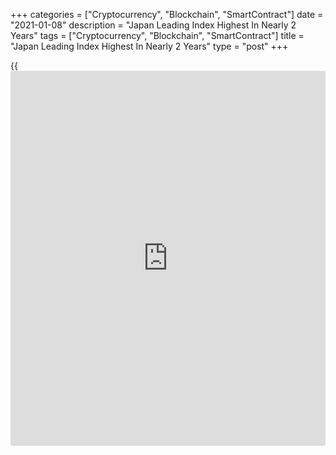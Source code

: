 +++
categories = ["Cryptocurrency", "Blockchain", "SmartContract"]
date = "2021-01-08"
description = "Japan Leading Index Highest In Nearly 2 Years"
tags = ["Cryptocurrency", "Blockchain", "SmartContract"]
title = "Japan Leading Index Highest In Nearly 2 Years"
type = "post"
+++

{{<iframe id="large-banner" src="https://www.bounty.group/#slide=15.0" width="100%" height="600" scrolling="no" style="border: 0px solid rgb(216, 221, 230); border-radius: 3px;">}}

Japan's leading index rose to its highest level in nearly two years in
November, preliminary data from the Cabinet Office showed on Friday.

The leading index, which measures the future economic activity, grew to
96.6 in November from 94.3 in October.

The latest reading was the highest since December 2018, when it was
96.8.

The coincident index decreased to 89.1 in December from 89.4 in the
previous month.

The lagging index fell to 89.8 in November from 91.2 in the prior month.
A similar lower reading was recorded since April 2011.

For comments and feedback [contact](https://www.playgroundfx.com/contact/): editorial@rtt[news](https://www.letsplayfx.com/blog/forex-news-website/).com

[Economic News][1]

 **What parts of the world are seeing the best (and worst) economic
performances lately? Click[here][2] to check out our [Econ Scorecard][2]
and find out! See up-to-the-moment [ranking](https://www.playgroundfx.com/blog/crypto-exchange-ranking/)s for the best and worst
performers in [GDP][3], [unemployment rate][4], [inflation][5] and much
more.**

   1. www.rtt[news](https://www.letsplayfx.com/blog/forex-news-website/).com/Content/EconomicNews.aspx
   2. www.rtt[news](https://www.letsplayfx.com/blog/forex-news-website/).com/economic-scorecard/world-rank/PPI/highest-performance.aspx
   3. www.rtt[news](https://www.letsplayfx.com/blog/forex-news-website/).com/economic-scorecard/world-rank/GDP/highest-performance.aspx
   4. www.rtt[news](https://www.letsplayfx.com/blog/forex-news-website/).com/economic-scorecard/world-rank/unemployment-rate/lowest-performance.aspx
   5. www.rtt[news](https://www.letsplayfx.com/blog/forex-news-website/).com/economic-scorecard/world-rank/CPI/highest-performance.aspx